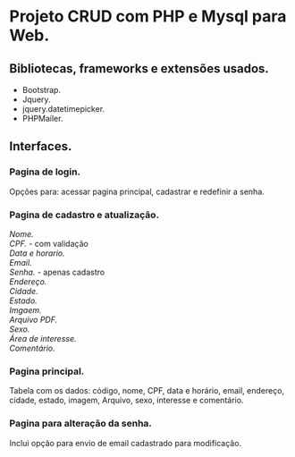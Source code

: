 # Projeto CRUD com PHP e Mysql para Web. 

## Bibliotecas, frameworks e extensões usados.

* Bootstrap.
* Jquery.
* jquery.datetimepicker.
* PHPMailer.

## Interfaces.

### Pagina de login.

Opções para: acessar pagina principal, cadastrar e redefinir a senha.

### Pagina de cadastro e atualização.

*Nome.*  
*CPF.* - com validação  
*Data e horario.*  
*Email.*  
*Senha.* - apenas cadastro  
*Endereço.*  
*Cidade.*  
*Estado.*  
*Imgaem.*  
*Arquivo PDF.*  
*Sexo.*  
*Área de interesse.*  
*Comentário.*  

### Pagina principal.

Tabela com os dados: código, nome, CPF, data e horário, email, endereço, cidade, estado, imagem, Arquivo, sexo, interesse e comentário. 

### Pagina para alteração da senha.

Inclui opção para envio de email cadastrado para modificação.





